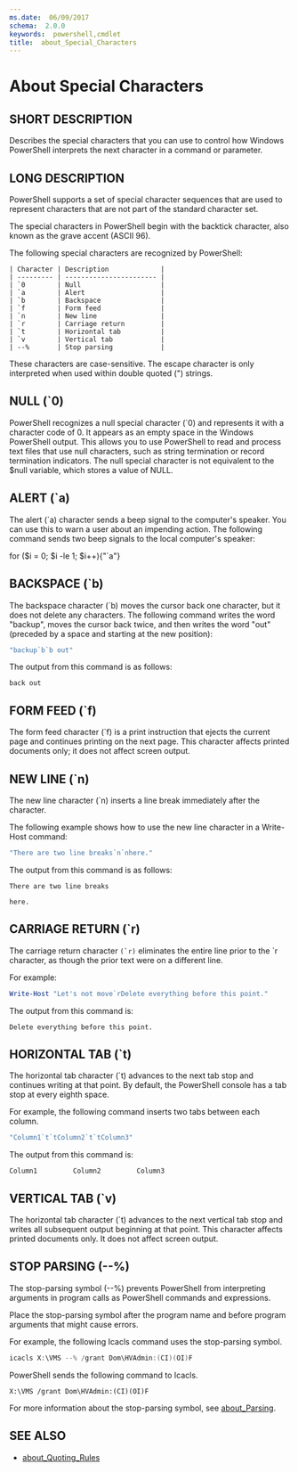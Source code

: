 ```yaml
---
ms.date:  06/09/2017
schema:  2.0.0
keywords:  powershell,cmdlet
title:  about_Special_Characters
---
```


# About Special Characters

## SHORT DESCRIPTION

Describes the special characters that you can use to control how Windows
PowerShell interprets the next character in a command or parameter.

## LONG DESCRIPTION

PowerShell supports a set of special character sequences that are used
to represent characters that are not part of the standard character set.

The special characters in PowerShell begin with the backtick
character, also known as the grave accent (ASCII 96).

The following special characters are recognized by PowerShell:

```
| Character | Description             |
| --------- | ----------------------- |
| `0        | Null                    |
| `a        | Alert                   |
| `b        | Backspace               |
| `f        | Form feed               |
| `n        | New line                |
| `r        | Carriage return         |
| `t        | Horizontal tab          |
| `v        | Vertical tab            |
| --%       | Stop parsing            |
```

These characters are case-sensitive. The escape character is only interpreted
when used within double quoted (") strings.

## NULL (`0)

PowerShell recognizes a null special character (`0) and represents it
with a character code of 0. It appears as an empty space in the Windows
PowerShell output. This allows you to use PowerShell to read and
process text files that use null characters, such as string termination or
record termination indicators. The null special character is not equivalent to
the $null variable, which stores a value of NULL.

## ALERT (`a)

The alert (`a) character sends a beep signal to the computer's speaker. You
can use this to warn a user about an impending action. The following command
sends two beep signals to the local computer's speaker:

for ($i = 0; $i -le 1; $i++){"`a"}

## BACKSPACE (`b)

The backspace character (`b) moves the cursor back one character, but it does
not delete any characters. The following command writes the word "backup",
moves the cursor back twice, and then writes the word "out" (preceded by a
space and starting at the new position):

```powershell
"backup`b`b out"
```

The output from this command is as follows:

```output
back out
```

## FORM FEED (`f)

The form feed character (`f) is a print instruction that ejects the current
page and continues printing on the next page. This character affects printed
documents only; it does not affect screen output.

## NEW LINE (`n)

The new line character (`n) inserts a line break immediately after the
character.

The following example shows how to use the new line character in a Write-Host
command:

```powershell
"There are two line breaks`n`nhere."
```

The output from this command is as follows:

```output
There are two line breaks

here.
```

## CARRIAGE RETURN (`r)

The carriage return character ``(`r)`` eliminates the entire line prior to the
`r character, as though the prior text were on a different line.

For example:

```powershell
Write-Host "Let's not move`rDelete everything before this point."
```

The output from this command is:

```output
Delete everything before this point.
```

## HORIZONTAL TAB (`t)

The horizontal tab character (`t) advances to the next tab stop and continues
writing at that point. By default, the PowerShell console has a tab
stop at every eighth space.

For example, the following command inserts two tabs between each column.

```powershell
"Column1`t`tColumn2`t`tColumn3"
```

The output from this command is:

```output
Column1         Column2         Column3
```

## VERTICAL TAB (`v)

The horizontal tab character (`t) advances to the next vertical tab stop and
writes all subsequent output beginning at that point. This character affects
printed documents only. It does not affect screen output.

## STOP PARSING  (--%)

The stop-parsing symbol (--%) prevents PowerShell from interpreting
arguments in program calls as PowerShell commands and expressions.

Place the stop-parsing symbol after the program name and before program
arguments that might cause errors.

For example, the following Icacls command uses the stop-parsing symbol.

```powershell
icacls X:\VMS --% /grant Dom\HVAdmin:(CI)(OI)F
```

PowerShell sends the following command to Icacls.

```output
X:\VMS /grant Dom\HVAdmin:(CI)(OI)F
```

For more information about the stop-parsing symbol, see [about_Parsing](about_Parsing.md).

## SEE ALSO

- [about_Quoting_Rules](about_Quoting_Rules.md)